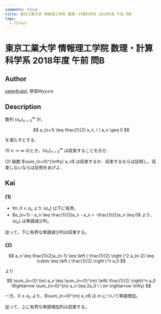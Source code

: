 ```yaml
---
comments: false
title: 東京工業大学 情報理工学院 数理・計算科学系 2018年度 午前 問B
tags:
  - TITech
---
```

# 東京工業大学 情報理工学院 数理・計算科学系 2018年度 午前 問B

## **Author**
[peter8rabit](https://github.com/peter8rabit), 祭音Myyura

## **Description**
数列 $\{a_n\}_{n=0}^{\infty}$ が，

$$
a_{n+1} \leq \frac{1}{2} a_n, \ \ a_n \geq 0
$$

を満たすとする．

(1) $n \rightarrow \infty$ のとき，$\{a_n\}_{n=0}^{\infty}$ は収束することを示せ．

(2) 級数 $\sum_{n=0}^{\infty} a_n$ は収束するか．収束するならば証明し，収束しないならば反例をあげよ．

## **Kai**
### (1)
- $\forall n, 0 \leq a_n$ より $\{a_n\}$ は下に有界。
- $a_{n+1} - a_n \leq \frac{1}{2}a_n - a_n = -\frac{1}{2}a_n \leq 0$ より、$\{a_n\}$ は単調減少列。

従って、下に有界な単調減少列は収束する。

### (2)

$$
a_n \leq \frac{1}{2}a_{n-1} \leq \left ( \frac{1}{2} \right )^2 a_{n-2} \leq \cdots \leq \left ( \frac{1}{2} \right )^n a_0
$$

より

$$
\sum_{n=0}^{m} a_n \leq \sum_{n=0}^{m} \left( \frac{1}{2} \right)^n a_0 \Rightarrow \sum_{n=0}^{m} a_n \leq 2a_0 \ \ (m \rightarrow \infty)
$$

一方、$0 \leq a_n$ より、$\sum_{n=0}^{m} a_n$ は $m$ について単調増加。

従って、上に有界な単調増加列は収束する。